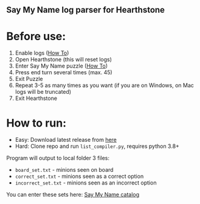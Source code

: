 ## Say My Name log parser for Hearthstone

# Before use:
1) Enable logs ([How To](https://github.com/HearthSim/Hearthstone-Deck-Tracker/wiki/Setting-up-the-log.config))
2) Open Hearthstone (this will reset logs)
3) Enter Say My Name puzzle ([How To](https://docs.google.com/document/d/13LdaSziJMj0XjqXGdlMQIu1YyVA4qTMab1ODRsh5bqk/edit#heading=h.fzpuwdlu8y0t))
4) Press end turn several times (max. 45)
5) Exit Puzzle
6) Repeat 3-5 as many times as you want (if you are on Windows, on Mac logs will be truncated) 
7) Exit Hearthstone

# How to run:
- Easy: Download latest release from [here](https://github.com/IlyaHalsky/SMN_log_parser/releases/tag/1.0)
- Hard: Clone repo and run `list_compiler.py`, requires python 3.8+

Program will output to local folder 3 files:
- `board_set.txt` - minions seen on board
- `correct_set.txt` - minions seen as a correct option
- `incorrect_set.txt` - minions seen as an incorrect option

You can enter these sets here:
[Say My Name catalog](https://docs.google.com/spreadsheets/d/19usNxtQtgAw4SjtZjCAKak6sZyHHuh7_1CWjcZ9G3VU/edit#gid=0)
